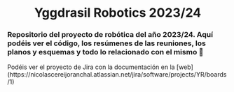 <h1 align="center">Yggdrasil Robotics 2023/24</h1>
<h3 align="left">Repositorio del proyecto de robótica del año 2023/24. Aquí podéis ver el código, los resúmenes de las reuniones, los planos y esquemas y todo lo relacionado con el mismo 🤖</h3>
<p align="left">Podéis ver el proyecto de Jira con la documentación en la [web](https://nicolascereijoranchal.atlassian.net/jira/software/projects/YR/boards/1)</p>
